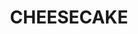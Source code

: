 ---
title: "CHEESECAKE"
subtitle: 
ingredients:
  - title: "STREUSEL"
    theingredients:
      - ingredient: "Βούτυρο"
      - ingredient: "Ζάχαρη"
      - ingredient: "Πούδρα"
      - ingredient: "Αλεύρι 55άρι"
  - title: "ΜΑΡΜΕΛΑΔΑ"
    theingredients:
      - ingredient: "1 κιλό φρούτο"
      - ingredient: "750γρ. ζάχαρη (1<sup>ο</sup> μέρος)"
      - ingredient: "120γρ. ιμβερτοζάχαρο"
      - ingredient: "10γρ. πηκτίνη"
      - ingredient: "50γρ. ζάχαρη (2<sup>ο</sup> μέρος)"
  - title: "ΚΡΕΜΑ ΤΥΡΙΟΥ"
    theingredients:
      - ingredient: "250γρ. ζάχαρη"
      - ingredient: "70γρ. νερό"
      - ingredient: "150γρ. κρόκους"
      - ingredient: "20γρ. ζελατίνη"
      - ingredient: "Λεμόνι ξύσμα"
      - ingredient: "Βανιλίνη"
      - ingredient: "600γρ. κρέμα τυριού"
      - ingredient: "800γρ. κρέμα γάλακτος (σαντιγί)"
  - title: "ΜΠΙΣΚΟΤΟ"
    theingredients:
      - ingredient: "480γρ. streusel"
      - ingredient: "100γρ. ζάχαρη"
      - ingredient: "100-120γρ. βούτυρο"
      - ingredient: "Λεμόνι ξύσμα"
preparation:
  - title: "STREUSEL"
    method: "Χτυπάμε στο μίξερ με φτερό την ζάχαρη, την πούδρα και το αλεύρι. Έπειτα προσθέτουμε κομμάτια βουτύρου πομάντ έτσι ώστε να διασκορπιστεί σε όλο το μίγμα και να υπάρχει ίδια ποσότητα διαλυμένου λίπους. Βάζουμε στο ψυγείο από μια ημέρα έως και μια εβδομάδα ή στην κατάψυξη για περισσότερο χρονικό διάστημα. Σκορπάμε το μίγμα σε ένα ταψί και το ψήνουμε στον φούρνο στους 160  &#176;&#67; για περίπου 30&#8242;."
  - title: "ΜΑΡΜΕΛΑΔΑ"
    method: "Ζεσταίνουμε τα φρούτα με το ιμβερτοζάχαρο. Λιώνουμε το πρώτο μέρος της ζάχαρης με τα φρούτα και το ιμβερτοζάχαρο και έπειτα ρίχνουμε το δεύτερο μέρος ζάχαρης μαζί με την πηκτίνη. Το βράζουμε ως τους 103 &#176;&#67;&#8202;&ndash;&#8202;105  &#176;&#67;."
  - title: "ΚΟΝΣΕΡΒΟΠΟΙΗΣΗ"
    method: "Βράζουμε το βάζο και το καπάκι σε νερό για να τα παστεριώσουμε, τα γεμίζουμε με βραστή μαρμελάδα όσο είναι ζεστά κλείνουμε με το καπάκι και γυρίζουμε ανάποδα το βάζο."
  - title: "ΚΡΕΜΑ ΤΥΡΙΟΥ"
    method: "Σε κατσαρολάκι βάζουμε τη ζάχαρη και το νερό και κάνουμε σιρόπι. Σε μια μπασίνα βάζουμε τους κρόκους, το ξύσμα και τη βανιλίνη. Κατεβάζουμε το σιρόπι από τη φωτιά και ρίχνουμε τα 3⁄4 στη μπασίνα με τους κρόκους χτυπώντας δυνατά σε μίξερ με σύρμα. Βάζουμε τα φύλλα ζελατίνης στο 1⁄4 του σιροπιού και τα λιώνουμε μέσα, έπειτα το ρίχνουμε στο μίγμα και αυτό και χτυπάμε ώσπου να φουσκώσει. Στη συνέχεια ρίχνουμε το τυρί στο μίγμα αφού κρυώσει στους 35  &#176;&#67;. Τέλος ενσωματώνουμε με μια μαρίζ το μίγμα στην κρέμα γάλακτος."
  - title: "ΜΠΙΣΚΟΤΟ"
    method: "Ανακατεύουμε τα υλικά όλα μαζί."
footnotes:
  - footnote:
---